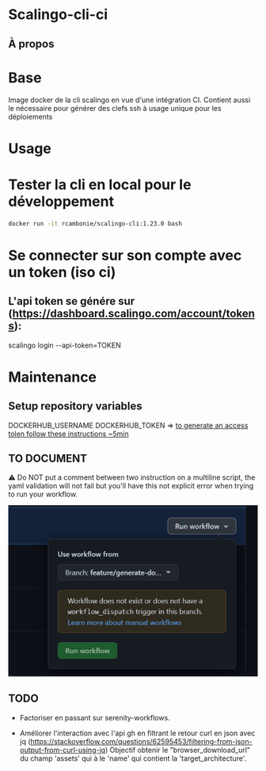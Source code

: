 # Scalingo-cli-ci

## À propos

# Base
Image docker de la cli scalingo en vue d'une intégration CI.
Contient aussi le nécessaire pour générer des clefs ssh à usage unique pour les déploiements

# Usage 
# Tester la cli en local pour le développement
```sh
docker run -it rcambonie/scalingo-cli:1.23.0 bash
```

# Se connecter sur son compte avec un token (iso ci) 
## L'api token se génére sur (https://dashboard.scalingo.com/account/tokens):
scalingo login --api-token=TOKEN

# Maintenance
## Setup repository variables
DOCKERHUB_USERNAME
DOCKERHUB_TOKEN => [to generate an access tolen follow these instructions ~5min](https://docs.docker.com/docker-hub/access-tokens/)

## TO DOCUMENT

:warning: Do NOT put a comment between two instruction on a multiline script, the yaml validation will not fail but you'll have this not explicit error when trying to run your workflow.

![img.png](img.png)

## TODO
- Factoriser en passant sur serenity-workflows.

- Améliorer l'interaction avec l'api gh en filtrant le retour curl en json avec jq (https://stackoverflow.com/questions/62595453/filtering-from-json-output-from-curl-using-jq)
  Objectif obtenir le "browser_download_url" du champ 'assets' qui à le 'name' qui contient la 'target_architecture'.


